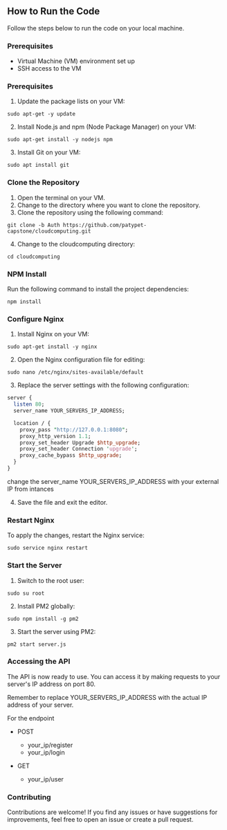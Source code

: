
## How to Run the Code

Follow the steps below to run the code on your local machine.

### Prerequisites
- Virtual Machine (VM) environment set up
- SSH access to the VM

### Prerequisites
1. Update the package lists on your VM:
```shell
sudo apt-get -y update
```
2. Install Node.js and npm (Node Package Manager) on your VM:
```shell
sudo apt-get install -y nodejs npm
```
3. Install Git on your VM:
```shell
sudo apt install git
```

### Clone the Repository
1. Open the terminal on your VM.
2. Change to the directory where you want to clone the repository.
3. Clone the repository using the following command:
```shell
git clone -b Auth https://github.com/patypet-capstone/cloudcomputing.git
```
4. Change to the cloudcomputing directory:
```shell
cd cloudcomputing
```

### NPM Install
Run the following command to install the project dependencies:
```shell
npm install
```

### Configure Nginx
1. Install Nginx on your VM:
```shell
sudo apt-get install -y nginx
```
2. Open the Nginx configuration file for editing:
```shell
sudo nano /etc/nginx/sites-available/default
```
3. Replace the server settings with the following configuration:
```perl
server {
  listen 80;
  server_name YOUR_SERVERS_IP_ADDRESS;

  location / {
    proxy_pass "http://127.0.0.1:8080";
    proxy_http_version 1.1;
    proxy_set_header Upgrade $http_upgrade;
    proxy_set_header Connection 'upgrade';
    proxy_cache_bypass $http_upgrade;
  }
}
```
change the server_name YOUR_SERVERS_IP_ADDRESS with your external IP from intances

4. Save the file and exit the editor.

### Restart Nginx
To apply the changes, restart the Nginx service:
```shell
sudo service nginx restart
```

### Start the Server
1. Switch to the root user:
```shell
sudo su root
```

2. Install PM2 globally:
```shell
sudo npm install -g pm2
```

3. Start the server using PM2:
```shell
pm2 start server.js
```

### Accessing the API
The API is now ready to use. You can access it by making requests to your server's IP address on port 80.

Remember to replace YOUR_SERVERS_IP_ADDRESS with the actual IP address of your server.

For the endpoint
- POST 
    - your_ip/register
    - your_ip/login

- GET 
    - your_ip/user

### Contributing
Contributions are welcome! If you find any issues or have suggestions for improvements, feel free to open an issue or create a pull request.
